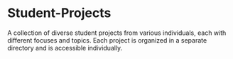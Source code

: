 # Student-Projects
A collection of diverse student projects from various individuals, each with different focuses and topics. Each project is organized in a separate directory and is accessible individually.
